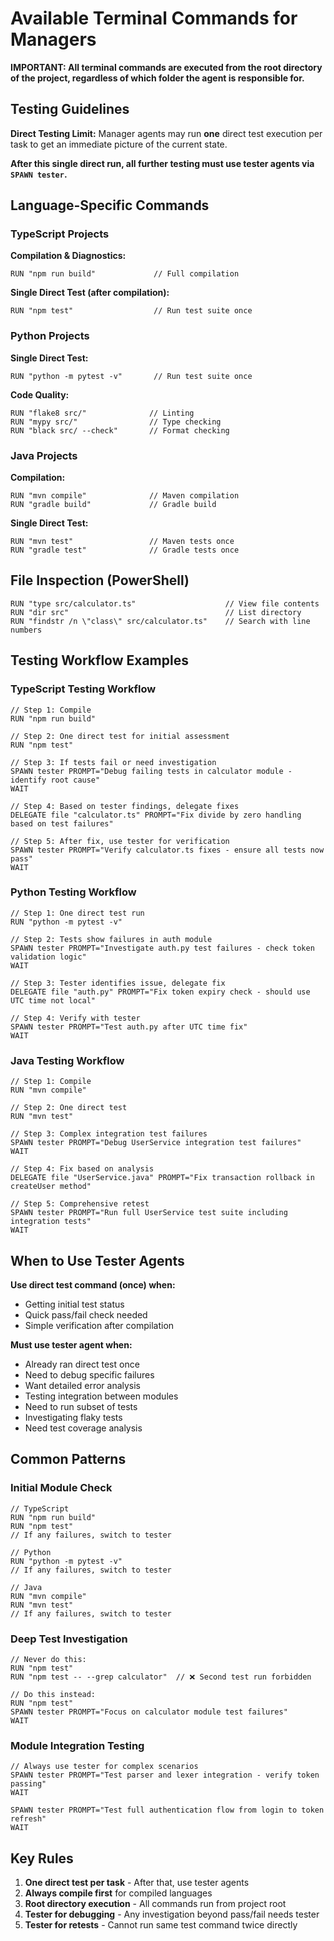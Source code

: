 # Available Terminal Commands for Managers

**IMPORTANT: All terminal commands are executed from the root directory of the project, regardless of which folder the agent is responsible for.**

## Testing Guidelines

**Direct Testing Limit:** Manager agents may run **one** direct test execution per task to get an immediate picture of the current state.

**After this single direct run, all further testing must use tester agents via `SPAWN tester`.**

## Language-Specific Commands

### TypeScript Projects

**Compilation & Diagnostics:**
```
RUN "npm run build"             // Full compilation
```

**Single Direct Test (after compilation):**
```
RUN "npm test"                  // Run test suite once
```

### Python Projects

**Single Direct Test:**
```
RUN "python -m pytest -v"       // Run test suite once
```

**Code Quality:**
```
RUN "flake8 src/"              // Linting
RUN "mypy src/"                // Type checking
RUN "black src/ --check"       // Format checking
```

### Java Projects

**Compilation:**
```
RUN "mvn compile"              // Maven compilation
RUN "gradle build"             // Gradle build
```

**Single Direct Test:**
```
RUN "mvn test"                 // Maven tests once
RUN "gradle test"              // Gradle tests once
```

## File Inspection (PowerShell)

```
RUN "type src/calculator.ts"                    // View file contents
RUN "dir src"                                   // List directory
RUN "findstr /n \"class\" src/calculator.ts"    // Search with line numbers
```

## Testing Workflow Examples

### TypeScript Testing Workflow
```
// Step 1: Compile
RUN "npm run build"

// Step 2: One direct test for initial assessment
RUN "npm test"

// Step 3: If tests fail or need investigation
SPAWN tester PROMPT="Debug failing tests in calculator module - identify root cause"
WAIT

// Step 4: Based on tester findings, delegate fixes
DELEGATE file "calculator.ts" PROMPT="Fix divide by zero handling based on test failures"

// Step 5: After fix, use tester for verification
SPAWN tester PROMPT="Verify calculator.ts fixes - ensure all tests now pass"
WAIT
```

### Python Testing Workflow
```
// Step 1: One direct test run
RUN "python -m pytest -v"

// Step 2: Tests show failures in auth module
SPAWN tester PROMPT="Investigate auth.py test failures - check token validation logic"
WAIT

// Step 3: Tester identifies issue, delegate fix
DELEGATE file "auth.py" PROMPT="Fix token expiry check - should use UTC time not local"

// Step 4: Verify with tester
SPAWN tester PROMPT="Test auth.py after UTC time fix"
WAIT
```

### Java Testing Workflow
```
// Step 1: Compile
RUN "mvn compile"

// Step 2: One direct test
RUN "mvn test"

// Step 3: Complex integration test failures
SPAWN tester PROMPT="Debug UserService integration test failures"
WAIT

// Step 4: Fix based on analysis
DELEGATE file "UserService.java" PROMPT="Fix transaction rollback in createUser method"

// Step 5: Comprehensive retest
SPAWN tester PROMPT="Run full UserService test suite including integration tests"
WAIT
```

## When to Use Tester Agents

**Use direct test command (once) when:**
- Getting initial test status
- Quick pass/fail check needed
- Simple verification after compilation

**Must use tester agent when:**
- Already ran direct test once
- Need to debug specific failures
- Want detailed error analysis
- Testing integration between modules
- Need to run subset of tests
- Investigating flaky tests
- Need test coverage analysis

## Common Patterns

### Initial Module Check
```
// TypeScript
RUN "npm run build"
RUN "npm test"
// If any failures, switch to tester

// Python  
RUN "python -m pytest -v"
// If any failures, switch to tester

// Java
RUN "mvn compile"
RUN "mvn test"
// If any failures, switch to tester
```

### Deep Test Investigation
```
// Never do this:
RUN "npm test"
RUN "npm test -- --grep calculator"  // ❌ Second test run forbidden

// Do this instead:
RUN "npm test"
SPAWN tester PROMPT="Focus on calculator module test failures"
WAIT
```

### Module Integration Testing
```
// Always use tester for complex scenarios
SPAWN tester PROMPT="Test parser and lexer integration - verify token passing"
WAIT

SPAWN tester PROMPT="Test full authentication flow from login to token refresh"
WAIT
```

## Key Rules

1. **One direct test per task** - After that, use tester agents
2. **Always compile first** for compiled languages
3. **Root directory execution** - All commands run from project root
4. **Tester for debugging** - Any investigation beyond pass/fail needs tester
5. **Tester for retests** - Cannot run same test command twice directly